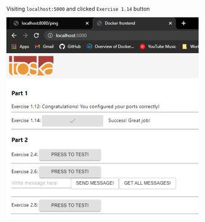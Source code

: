 Visiting `localhost:5000` and clicked `Exercise 1.14` button

![Output images](https://github.com/nathanramli/devops-with-docker/blob/main/part01/1.14/website.png?raw=true)
